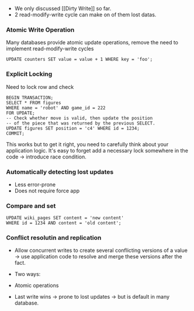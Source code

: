 - We only discussed [[Dirty Write]] so far.
- 2 read-modify-write cycle can make on of them lost datas.

### Atomic Write Operation
Many databases provide atomic update operations, remove the need to implement read-modify-write cycles

`UPDATE counters SET value = value + 1 WHERE key = 'foo';`

### Explicit Locking
Need to lock row and check
```
BEGIN TRANSACTION;
SELECT * FROM figures
WHERE name = 'robot' AND game_id = 222
FOR UPDATE;
-- Check whether move is valid, then update the position
-- of the piece that was returned by the previous SELECT.
UPDATE figures SET position = 'c4' WHERE id = 1234;
COMMIT;
```

This works but to get it right, you need to carefully think about your  application logic. It's easy to forget add a necessary lock somewhere in the code -> introduce race condition.


### Automatically detecting lost updates
- Less error-prone
- Does not require force app

### Compare and set
```
UPDATE wiki_pages SET content = 'new content'
WHERE id = 1234 AND content = 'old content';
```

### Conflict resolutin and replication

- Allow concurrent writes to create several conflicting versions of a value  -> use application code to resolve and merge these versions after the fact.

- Two ways:
- Atomic operations
- Last write wins -> prone to lost updates -> but is default in many database.
